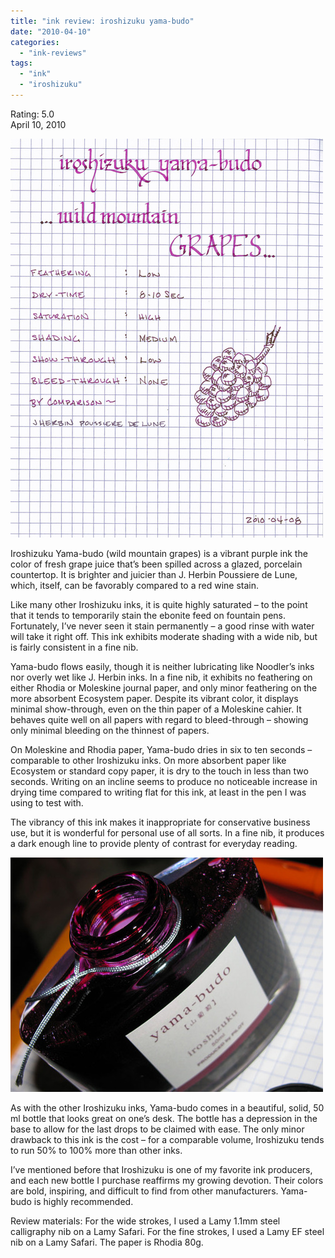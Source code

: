```yaml
---
title: "ink review: iroshizuku yama-budo"
date: "2010-04-10"
categories: 
  - "ink-reviews"
tags: 
  - "ink"
  - "iroshizuku"
---
```


Rating: 5.0  
April 10, 2010

![](yama-1.jpg)

  
Iroshizuku Yama-budo (wild mountain grapes) is a vibrant purple ink the color of fresh grape juice that’s been spilled across a glazed, porcelain countertop. It is brighter and juicier than J. Herbin Poussiere de Lune, which, itself, can be favorably compared to a red wine stain.

Like many other Iroshizuku inks, it is quite highly saturated – to the point that it tends to temporarily stain the ebonite feed on fountain pens. Fortunately, I’ve never seen it stain permanently – a good rinse with water will take it right off. This ink exhibits moderate shading with a wide nib, but is fairly consistent in a fine nib.

Yama-budo flows easily, though it is neither lubricating like Noodler’s inks nor overly wet like J. Herbin inks. In a fine nib, it exhibits no feathering on either Rhodia or Moleskine journal paper, and only minor feathering on the more absorbent Ecosystem paper. Despite its vibrant color, it displays minimal show-through, even on the thin paper of a Moleskine cahier. It behaves quite well on all papers with regard to bleed-through – showing only minimal bleeding on the thinnest of papers.

On Moleskine and Rhodia paper, Yama-budo dries in six to ten seconds – comparable to other Iroshizuku inks. On more absorbent paper like Ecosystem or standard copy paper, it is dry to the touch in less than two seconds. Writing on an incline seems to produce no noticeable increase in drying time compared to writing flat for this ink, at least in the pen I was using to test with.

The vibrancy of this ink makes it inappropriate for conservative business use, but it is wonderful for personal use of all sorts. In a fine nib, it produces a dark enough line to provide plenty of contrast for everyday reading.

![](yama-2.jpg)

  
As with the other Iroshizuku inks, Yama-budo comes in a beautiful, solid, 50 ml bottle that looks great on one’s desk. The bottle has a depression in the base to allow for the last drops to be claimed with ease. The only minor drawback to this ink is the cost – for a comparable volume, Iroshizuku tends to run 50% to 100% more than other inks.

I’ve mentioned before that Iroshizuku is one of my favorite ink producers, and each new bottle I purchase reaffirms my growing devotion. Their colors are bold, inspiring, and difficult to find from other manufacturers. Yama-budo is highly recommended.

Review materials: For the wide strokes, I used a Lamy 1.1mm steel calligraphy nib on a Lamy Safari. For the fine strokes, I used a Lamy EF steel nib on a Lamy Safari. The paper is Rhodia 80g.
